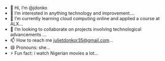 - 👋 Hi, I’m @jdonko
- 👀 I’m interested in anything technology and improvement....
- 🌱 I’m currently learning cloud computing online and applied a course at ALX...
- 💞️ I’m looking to collaborate on projects involving technological advancements ...
- 📫 How to reach me julietdonkor35@gmail.com...
- 😄 Pronouns: she...
- ⚡ Fun fact: i watch Nigerian movies a lot...

<!---
jdonko/jdonko is a ✨ special ✨ repository because its `README.md` (this file) appears on your GitHub profile.
You can click the Preview link to take a look at your changes.
--->
